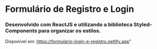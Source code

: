 # Formulário de Registro e Login
### Desenvolvido com ReactJS e utilizando a biblioteca Styled-Components para organizar os estilos.
Disponível em: https://formulario-login-e-registro.netlify.app"
